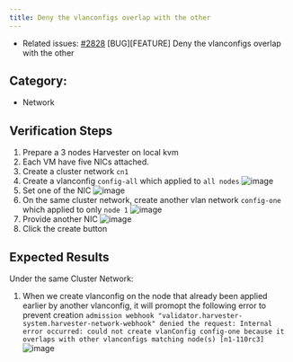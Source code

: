 ```yaml
---
title: Deny the vlanconfigs overlap with the other
---
```


* Related issues: [#2828](https://github.com/harvester/harvester/issues/2828) [BUG][FEATURE] Deny the vlanconfigs overlap with the other

  
## Category: 
* Network

## Verification Steps
1. Prepare a 3 nodes Harvester on local kvm
1. Each VM have five NICs attached.
1. Create a cluster network `cn1`
1. Create a vlanconfig `config-all` which applied to `all nodes`
  ![image](https://user-images.githubusercontent.com/29251855/196409238-dd1a5d9f-bf00-46cd-93b2-c9469bf7c58a.png)
1. Set one of the NIC
  ![image](https://user-images.githubusercontent.com/29251855/196409451-5279f4e5-e66a-4960-8889-cc1c186acfdc.png)
1. On the same cluster network, create another vlan network `config-one` which applied to only `node 1`
  ![image](https://user-images.githubusercontent.com/29251855/196409565-67e2e418-1efc-4c50-a016-7fea4dd582a3.png)
1. Provide another NIC
  ![image](https://user-images.githubusercontent.com/29251855/196409613-e214183d-b665-453e-8fa8-246f21a11243.png)
1. Click the create button


## Expected Results
Under the same Cluster Network:
1. When we create vlanconfig on the node that already been applied earlier by another vlanconfig, 
it will promopt the following error to prevent creation
`admission webhook "validator.harvester-system.harvester-network-webhook" denied the request: Internal error occurred: could not create vlanConfig config-one because it overlaps with other vlanconfigs matching node(s) [n1-110rc3]`
    ![image](https://user-images.githubusercontent.com/29251855/196409690-54943dac-717e-4bb0-9496-ec85706f2326.png)